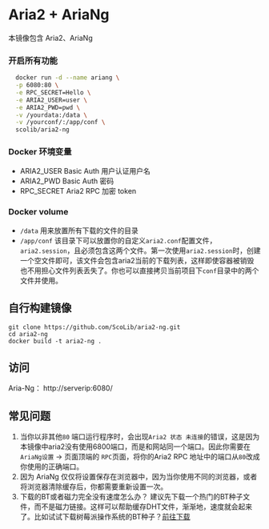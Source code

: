 # Aria2 + AriaNg

本镜像包含 Aria2、AriaNg

### 开启所有功能
```bash
  docker run -d --name ariang \
  -p 6080:80 \
  -e RPC_SECRET=Hello \
  -e ARIA2_USER=user \
  -e ARIA2_PWD=pwd \
  -v /yourdata:/data \
  -v /yourconf/:/app/conf \
  scolib/aria2-ng
```

### Docker 环境变量

  * ARIA2_USER Basic Auth 用户认证用户名
  * ARIA2_PWD Basic Auth 密码
  * RPC_SECRET Aria2 RPC 加密 token


### Docker volume
  * `/data` 用来放置所有下载的文件的目录
  * `/app/conf` 该目录下可以放置你的自定义`aria2.conf`配置文件，`aria2.session`，且必须包含这两个文件。第一次使用`aria2.session`时，创建一个空文件即可，该文件会包含aria2当前的下载列表，这样即使容器被销毁也不用担心文件列表丢失了。你也可以直接拷贝当前项目下`conf`目录中的两个文件并使用。


## 自行构建镜像
```
git clone https://github.com/ScoLib/aria2-ng.git
cd aria2-ng
docker build -t aria2-ng .
```

## 访问
Aria-Ng： http://serverip:6080/


## 常见问题
  1. 当你以非其他`80` 端口运行程序时，会出现`Aria2 状态 未连接`的错误，这是因为本镜像中aria2没有使用6800端口，而是和网站同一个端口。因此你需要在 `AriaNg设置` -> 页面顶端的 `RPC`页面，将你的Aria2 RPC 地址中的端口从`80`改成你使用的正确端口。
  2. 因为 AriaNg 仅仅将设置保存在浏览器中，因为当你使用不同的浏览器，或者将浏览器清除缓存后，你都需要重新设置一次。
  3. 下载的BT或者磁力完全没有速度怎么办？ 建议先下载一个热门的BT种子文件，而不是磁力链接。这样可以帮助缓存DHT文件，渐渐地，速度就会起来了。比如试试下载树莓派操作系统的BT种子？[前往下载](https://www.raspberrypi.org/downloads/raspbian/)
